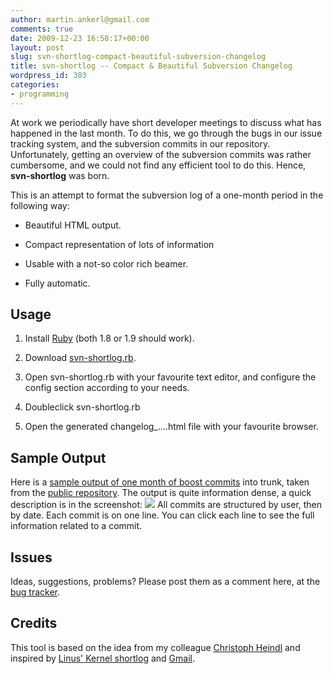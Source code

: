 ```yaml
---
author: martin.ankerl@gmail.com
comments: true
date: 2009-12-23 16:58:17+00:00
layout: post
slug: svn-shortlog-compact-beautiful-subversion-changelog
title: svn-shortlog -- Compact & Beautiful Subversion Changelog
wordpress_id: 303
categories:
- programming
---
```


At work we periodically have short developer meetings to discuss what has happened in the last month. To do this, we go through the bugs in our issue tracking system, and the subversion commits in our repository. Unfortunately, getting an overview of the subversion commits was rather cumbersome, and we could not find any efficient tool to do this. Hence, **svn-shortlog** was born.

This is an attempt to format the subversion log of a one-month period in the following way:




  * Beautiful HTML output.


  * Compact representation of lots of information


  * Usable with a not-so color rich beamer.


  * Fully automatic.





## Usage






  1. Install [Ruby](http://www.ruby-lang.org/de/) (both 1.8 or 1.9 should work).


  2. Download [svn-shortlog.rb](http://svn-shortlog.googlecode.com/svn/trunk/svn-shortlog.rb).


  3. Open svn-shortlog.rb with your favourite text editor, and configure the config section according to your needs.


  4. Doubleclick svn-shortlog.rb


  5. Open the generated changelog_....html file with your favourite browser.





## Sample Output


Here is a [sample output of one month of boost commits](/files/2009/12/changes_2009-12-01_to_2009-12-31.html) into trunk, taken from the [public repository](http://www.boost.org/users/download/#repository). The output is quite information dense, a quick description is in the screenshot: ![](/img/2009/12/documentation.png) All commits are structured by user, then by date. Each commit is on one line. You can click each line to see the full information related to a commit.



## Issues


Ideas, suggestions, problems? Please post them as a comment here, at the [bug tracker](https://code.google.com/p/svn-shortlog/issues/list).



## Credits


This tool is based on the idea from my colleague [Christoph Heindl](http://cheind.wordpress.com/) and inspired by [Linus' Kernel shortlog](http://groups.google.com/group/linux.kernel/msg/d43224c9ba53f0cc?) and [Gmail](http://mail.google.com/).
